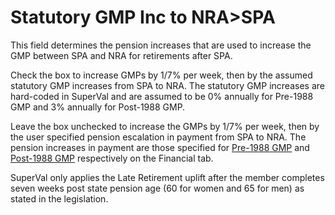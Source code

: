 # Statutory GMP Inc to NRA&gt;SPA

This field determines the pension increases that are used to increase
the GMP between SPA and NRA for retirements after SPA.

Check the box to increase GMPs by 
1/7%  per week,
then by the assumed statutory GMP increases from SPA to NRA. The
statutory GMP increases are hard-coded in SuperVal and are assumed to be
0% annually for Pre-1988 GMP and 3% annually for Post-1988 GMP.

Leave the box unchecked to increase the GMPs by 1/7%
per week, then by the user specified pension escalation in payment
from SPA to NRA. The pension increases in payment are those specified
for [Pre-1988 GMP](bases+b88gmpinc.md) and [Post-1988 GMP](bases+a88gmpinc.md) 
respectively on the Financial tab.

SuperVal only applies the Late Retirement uplift after the member completes 
seven weeks post state pension age (60 for women and 65 for men) as stated 
in the legislation.